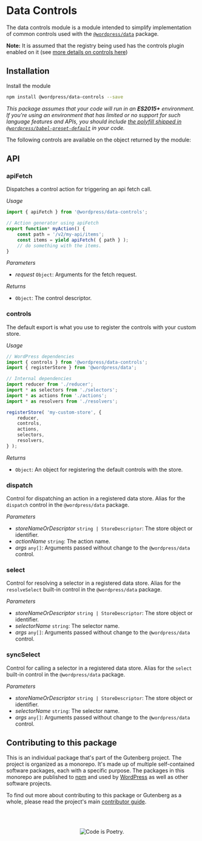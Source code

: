 # Data Controls

The data controls module is a module intended to simplify implementation of common controls used with the [`@wordpress/data`](https://github.com/WordPress/gutenberg/tree/HEAD/packages/data/README.md) package.

**Note:** It is assumed that the registry being used has the controls plugin enabled on it (see [more details on controls here](https://github.com/WordPress/gutenberg/tree/HEAD/packages/data#controls))

## Installation

Install the module

```bash
npm install @wordpress/data-controls --save
```

_This package assumes that your code will run in an **ES2015+** environment. If you're using an environment that has limited or no support for such language features and APIs, you should include [the polyfill shipped in `@wordpress/babel-preset-default`](https://github.com/WordPress/gutenberg/tree/HEAD/packages/babel-preset-default#polyfill) in your code._

The following controls are available on the object returned by the module:

## API

<!-- START TOKEN(Autogenerated API docs) -->

### apiFetch

Dispatches a control action for triggering an api fetch call.

_Usage_

```js
import { apiFetch } from '@wordpress/data-controls';

// Action generator using apiFetch
export function* myAction() {
	const path = '/v2/my-api/items';
	const items = yield apiFetch( { path } );
	// do something with the items.
}
```

_Parameters_

-   _request_ `Object`: Arguments for the fetch request.

_Returns_

-   `Object`: The control descriptor.

### controls

The default export is what you use to register the controls with your custom
store.

_Usage_

```js
// WordPress dependencies
import { controls } from '@wordpress/data-controls';
import { registerStore } from '@wordpress/data';

// Internal dependencies
import reducer from './reducer';
import * as selectors from './selectors';
import * as actions from './actions';
import * as resolvers from './resolvers';

registerStore( 'my-custom-store', {
	reducer,
	controls,
	actions,
	selectors,
	resolvers,
} );
```

_Returns_

-   `Object`: An object for registering the default controls with the store.

### dispatch

Control for dispatching an action in a registered data store.
Alias for the `dispatch` control in the `@wordpress/data` package.

_Parameters_

-   _storeNameOrDescriptor_ `string | StoreDescriptor`: The store object or identifier.
-   _actionName_ `string`: The action name.
-   _args_ `any[]`: Arguments passed without change to the `@wordpress/data` control.

### select

Control for resolving a selector in a registered data store.
Alias for the `resolveSelect` built-in control in the `@wordpress/data` package.

_Parameters_

-   _storeNameOrDescriptor_ `string | StoreDescriptor`: The store object or identifier.
-   _selectorName_ `string`: The selector name.
-   _args_ `any[]`: Arguments passed without change to the `@wordpress/data` control.

### syncSelect

Control for calling a selector in a registered data store.
Alias for the `select` built-in control in the `@wordpress/data` package.

_Parameters_

-   _storeNameOrDescriptor_ `string | StoreDescriptor`: The store object or identifier.
-   _selectorName_ `string`: The selector name.
-   _args_ `any[]`: Arguments passed without change to the `@wordpress/data` control.

<!-- END TOKEN(Autogenerated API docs) -->

## Contributing to this package

This is an individual package that's part of the Gutenberg project. The project is organized as a monorepo. It's made up of multiple self-contained software packages, each with a specific purpose. The packages in this monorepo are published to [npm](https://www.npmjs.com/) and used by [WordPress](https://make.wordpress.org/core/) as well as other software projects.

To find out more about contributing to this package or Gutenberg as a whole, please read the project's main [contributor guide](https://github.com/WordPress/gutenberg/tree/HEAD/CONTRIBUTING.md).

<br /><br /><p align="center"><img src="https://s.w.org/style/images/codeispoetry.png?1" alt="Code is Poetry." /></p>
